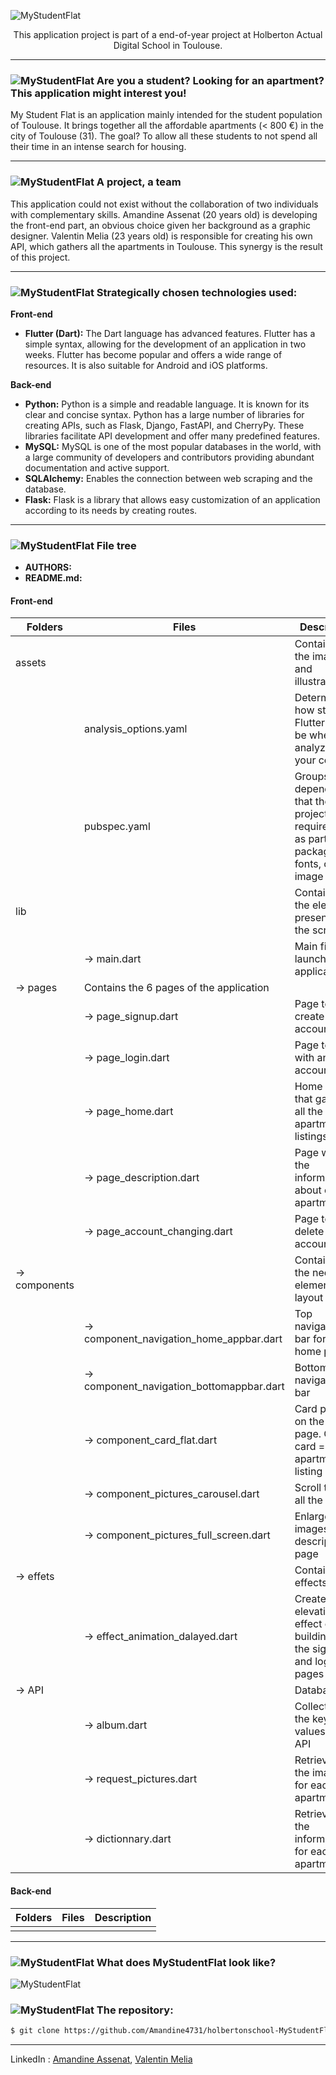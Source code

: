![MyStudentFlat](https://github.com/Amandine4731/holbertonschool-MyStudentFlat/blob/main/Front-End/my_student_flat_MVP/assets/elements/HeaderReadmeLogo.png?raw=true)


<div align="center">This application project is part of a end-of-year project at Holberton Actual Digital School in Toulouse.</div>

****

### ![MyStudentFlat](https://github.com/Amandine4731/holbertonschool-MyStudentFlat/blob/main/Front-End/my_student_flat_MVP/assets/elements/pictoFlat.png?raw=true) ****Are you a student? Looking for an apartment? This application might interest you!****

My Student Flat is an application mainly intended for the student population of Toulouse. It brings together all the affordable apartments (< 800 €) in the city of Toulouse (31). The goal? To allow all these students to not spend all their time in an intense search for housing.

*****

### ![MyStudentFlat](https://github.com/Amandine4731/holbertonschool-MyStudentFlat/blob/main/Front-End/my_student_flat_MVP/assets/elements/pictoFlat.png?raw=true) ****A project, a team****
This application could not exist without the collaboration of two individuals with complementary skills. Amandine Assenat (20 years old) is developing the front-end part, an obvious choice given her background as a graphic designer. Valentin Melia (23 years old) is responsible for creating his own API, which gathers all the apartments in Toulouse. This synergy is the result of this project.

*****

### ![MyStudentFlat](https://github.com/Amandine4731/holbertonschool-MyStudentFlat/blob/main/Front-End/my_student_flat_MVP/assets/elements/pictoFlat.png?raw=true) ****Strategically chosen technologies used:****

**Front-end**

- **Flutter (Dart):** The Dart language has advanced features. Flutter has a simple syntax, allowing for the development of an application in two weeks. Flutter has become popular and offers a wide range of resources. It is also suitable for Android and iOS platforms.

**Back-end**
  
- **Python:** Python is a simple and readable language. It is known for its clear and concise syntax. Python has a large number of libraries for creating APIs, such as Flask, Django, FastAPI, and CherryPy. These libraries facilitate API development and offer many predefined features.
- **MySQL:** MySQL is one of the most popular databases in the world, with a large community of developers and contributors providing abundant documentation and active support.
- **SQLAlchemy:** Enables the connection between web scraping and the database.
- **Flask:** Flask is a library that allows easy customization of an application according to its needs by creating routes.

*****

### ![MyStudentFlat](https://github.com/Amandine4731/holbertonschool-MyStudentFlat/blob/main/Front-End/my_student_flat_MVP/assets/elements/pictoFlat.png?raw=true) ****File tree****

- **AUTHORS:**
- **README.md:**

#### **Front-end**
    
| **Folders** | **Files** | Description |
|----------|-----------------------------------------------|----------------------|
| assets | | Contains all the images and illustrations |
| | analysis_options.yaml | Determines how strict Flutter should be when analyzing your code. |
| | pubspec.yaml | Groups all dependencies that the project requires, such as particular packages, fonts, or image files,... |
| lib | | Contains all the elements present on the screen |
| | -> main.dart | Main file that launches the application |  
| -> pages | Contains the 6 pages of the application |  |
| | -> page_signup.dart | Page to create an account |
| | -> page_login.dart | Page to log in with an account |
| | -> page_home.dart | Home page that gathers all the apartment listings |
| | -> page_description.dart | Page with all the information about each apartment |
| | -> page_account_changing.dart | Page to delete an account |
| -> components | | Contains all the necessary elements for layout |
| | -> component_navigation_home_appbar.dart | Top navigation bar for the home page |
| | -> component_navigation_bottomappbar.dart | Bottom navigation bar |
| | -> component_card_flat.dart | Card present on the home page. One card = one apartment listing |
| | -> component_pictures_carousel.dart | Scroll through all the images |
| | -> component_pictures_full_screen.dart | Enlarge the images in the description page |
| -> effets | | Contains effects |
| | -> effect_animation_dalayed.dart | Create an elevation effect on buildings on the signup and login pages |
| -> API | | Database |
| | -> album.dart | Collects all the keys and values of the API |
| | -> request_pictures.dart | Retrieve all the images for each apartment |
| | -> dictionnary.dart | Retrieve all the information for each apartment |

#### **Back-end**
    
| **Folders** | **Files** | Description |
|----------|-----------------------------------------------|----------------------|
|  |  |  |



*****

### ![MyStudentFlat](https://github.com/Amandine4731/holbertonschool-MyStudentFlat/blob/main/Front-End/my_student_flat_MVP/assets/elements/pictoFlat.png?raw=true) ****What does MyStudentFlat look like?****
![MyStudentFlat](https://github.com/Amandine4731/holbertonschool-MyStudentFlat/blob/main/Front-End/my_student_flat_MVP/assets/elements/mockupApplicationTelephone.png?raw=true)


### ![MyStudentFlat](https://github.com/Amandine4731/holbertonschool-MyStudentFlat/blob/main/Front-End/my_student_flat_MVP/assets/elements/pictoFlat.png?raw=true) ****The repository:****
```bash
$ git clone https://github.com/Amandine4731/holbertonschool-MyStudentFlat.git
```

*****

LinkedIn : [Amandine Assenat](https://www.linkedin.com/in/amandine-assenat-a90714251/), [Valentin Melia](https://www.linkedin.com/in/valentin-melia-893994150/)
